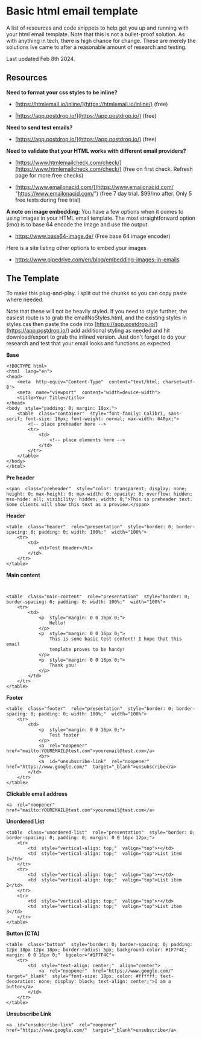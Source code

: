 
# Basic html email template

A list of resources and code snippets to help get you up and running with your html email template.
Note that this is not a bullet-proof solution. As with anything in tech, there is high chance for change. These are merely the solutions Ive came to after a reasonable amount of research and testing.

Last updated Feb 8th 2024.

## Resources

**Need to format your css styles to be inline?**  

-   [https://htmlemail.io/inline/](https://htmlemail.io/inline/) (free)
    
-   [https://app.postdrop.io/](https://app.postdrop.io/) (free)  

**Need to send test emails?**  

-   [https://app.postdrop.io/](https://app.postdrop.io/) (free)  

**Need to validate that your HTML works with different email providers?**  

-   [https://www.htmlemailcheck.com/check/](https://www.htmlemailcheck.com/check/) (free on first check. Refresh page for more free checks)  
    
-   [https://www.emailonacid.com/](https://www.emailonacid.com/ "https://www.emailonacid.com/") (free 7 day trial. $99/mo after. Only 5 free tests during free trial)  

**A note on image embedding:**
You have a few options when it comes to using images in  your HTML email template.
The most straightforward option (imo) is to base 64 encode the image and use the output.

 - https://www.base64-image.de/ (Free base 64 image encoder)
 
 Here is a site listing other options to embed your images
 
 - https://www.pipedrive.com/en/blog/embedding-images-in-emails

## The Template

To make this plug-and-play. I split out the chunks so you can copy paste where needed.

Note that these will not be heavily styled. If you need to style further, the easiest route is to grab the emailNoStyles.html, and the existing styles in styles.css then paste the code into [https://app.postdrop.io/](https://app.postdrop.io/) add additional styling as needed and hit download/export to grab the inlined version. Just don't forget to do your research and test that your email looks and functions as expected. 
  
**Base**
```
<!DOCTYPE html>
<html  lang="en">
<head>
	<meta  http-equiv="Content-Type"  content="text/html; charset=utf-8">
	<meta  name="viewport"  content="width=device-width">
	<title>Your Title</title>
</head>
<body  style="padding: 0; margin: 10px;">
	<table  class="container"  style="font-family: Calibri, sans-serif; font-size: 16px; font-weight: normal; max-width: 640px;">
		<!-- place preheader here -->
		<tr>
			<td>
				<!-- place elements here -->
			</td>
		</tr>
	</table>
</body>
</html>
```

**Pre header**
```
<span  class="preheader"  style="color: transparent; display: none; height: 0; max-height: 0; max-width: 0; opacity: 0; overflow: hidden; mso-hide: all; visibility: hidden; width: 0;">This is preheader text. Some clients will show this text as a preview.</span>
```

**Header**
```
<table  class="header"  role="presentation"  style="border: 0; border-spacing: 0; padding: 0; width: 100%;"  width="100%">
	<tr>
		<td>
			<h1>Test Header</h1>
		</td>
	</tr>
</table>
```

**Main content**
```
  

<table  class="main-content"  role="presentation"  style="border: 0; border-spacing: 0; padding: 0; width: 100%;"  width="100%">
	<tr>
		<td>
			<p  style="margin: 0 0 16px 0;">
				Hello!
			</p>
			<p  style="margin: 0 0 16px 0;">
				This is some basic test content! I hope that this email
				template proves to be handy!
			</p>
			<p  style="margin: 0 0 16px 0;">
				Thank you!
			</p>
		</td>
	</tr>
</table>
```
**Footer**
```
<table  class="footer"  role="presentation"  style="border: 0; border-spacing: 0; padding: 0; width: 100%;"  width="100%">
	<tr>
		<td>
			<p  style="margin: 0 0 16px 0;">
				Test footer
			</p>
			<a  rel="noopener"  href="mailto:YOUREMAIL@test.com">youremail@test.com</a>
			<br>
			<a  id="unsubscribe-link"  rel="noopener"  href="https://www.google.com/"  target="_blank">unsubscribe</a>
		</td>
	</tr>
</table>
```

**Clickable email address**
```
<a  rel="noopener"  href="mailto:YOUREMAIL@test.com">youremail@test.com</a>
```

**Unordered List**
```
<table  class="unordered-list"  role="presentation"  style="border: 0; border-spacing: 0; padding: 0; margin: 0 0 16px 12px;">
	<tr>
		<td  style="vertical-align: top;"  valign="top">•</td>
		<td  style="vertical-align: top;"  valign="top">List item 1</td>
	</tr>
	<tr>
		<td  style="vertical-align: top;"  valign="top">•</td>
		<td  style="vertical-align: top;"  valign="top">List item 2</td>
	</tr>
	<tr>
		<td  style="vertical-align: top;"  valign="top">•</td>
		<td  style="vertical-align: top;"  valign="top">List item 3</td>
	</tr>
</table>
```
**Button (CTA)**
```
<table  class="button"  style="border: 0; border-spacing: 0; padding: 12px 18px 12px 18px; border-radius: 5px; background-color: #1F7F4C; margin: 0 0 16px 0;"  bgcolor="#1F7F4C">
	<tr>
		<td  style="text-align: center;"  align="center">
			<a  rel="noopener"  href="https://www.google.com/"  target="_blank"  style="font-size: 18px; color: #ffffff; text-decoration: none; display: block; text-align: center;">I am a button</a>
		</td>
	</tr>
</table>
```

**Unsubscribe Link**
```
<a  id="unsubscribe-link"  rel="noopener"  href="https://www.google.com/"  target="_blank">unsubscribe</a>
```
